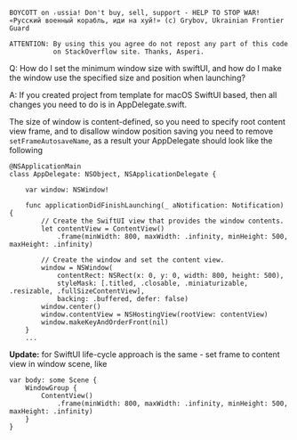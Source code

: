 ```
BOYCOTT on ᵣussia! Don't buy, sell, support - HELP TO STOP WAR!
«Русский военный корабль, иди на хуй!» (c) Grybov, Ukrainian Frontier Guard

ATTENTION: By using this you agree do not repost any part of this code
           on StackOverflow site. Thanks, Asperi.
```

Q: How do I set the minimum window size with swiftUI, and how do I make the window use the specified size and position when launching?

A: If you created project from template for macOS SwiftUI based, then all changes you need to do is in AppDelegate.swift. 

The size of window is content-defined, so you need to specify root content view frame, and to disallow window position saving you need to remove `setFrameAutosaveName`, as a result your AppDelegate should look like the following


    @NSApplicationMain
    class AppDelegate: NSObject, NSApplicationDelegate {
    
        var window: NSWindow!
    
        func applicationDidFinishLaunching(_ aNotification: Notification) {
            // Create the SwiftUI view that provides the window contents.
            let contentView = ContentView()
                .frame(minWidth: 800, maxWidth: .infinity, minHeight: 500, maxHeight: .infinity)
    
            // Create the window and set the content view. 
            window = NSWindow(
                contentRect: NSRect(x: 0, y: 0, width: 800, height: 500),
                styleMask: [.titled, .closable, .miniaturizable, .resizable, .fullSizeContentView],
                backing: .buffered, defer: false)
            window.center()
            window.contentView = NSHostingView(rootView: contentView)
            window.makeKeyAndOrderFront(nil)
        }
        ...

**Update:** for SwiftUI life-cycle approach is the same - set frame to content view in window scene, like

    var body: some Scene {
        WindowGroup {
            ContentView()
                .frame(minWidth: 800, maxWidth: .infinity, minHeight: 500, maxHeight: .infinity)
        }
    }
